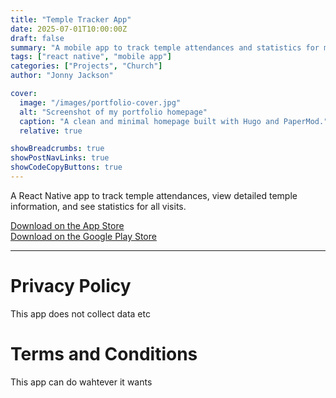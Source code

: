 ```yaml
---
title: "Temple Tracker App"
date: 2025-07-01T10:00:00Z
draft: false
summary: "A mobile app to track temple attendances and statistics for members of the Church of Jesus Christ of Latter-Day Saints"
tags: ["react native", "mobile app"]
categories: ["Projects", "Church"]
author: "Jonny Jackson"

cover:
  image: "/images/portfolio-cover.jpg"
  alt: "Screenshot of my portfolio homepage"
  caption: "A clean and minimal homepage built with Hugo and PaperMod."
  relative: true

showBreadcrumbs: true
showPostNavLinks: true
showCodeCopyButtons: true
---
```


A React Native app to track temple attendances, view detailed temple information, and see statistics for all visits.

[Download on the App Store](apple.com)  
[Download on the Google Play Store](google.com)

---

# Privacy Policy

This app does not collect data etc

# Terms and Conditions

This app can do wahtever it wants
